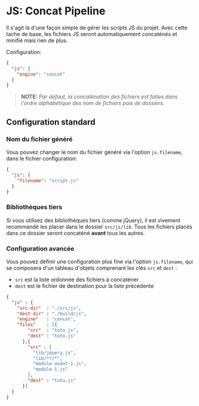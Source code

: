 
JS: Concat Pipeline
===============================================================================

Il s'agit là d'une façon simple de gérer les scripts JS du projet. Avec
cette tache de base, les fichiers JS seront automatiquement concaténés et
minifié mais rien de plus.

Configuration:
```json
{
  "js": {
    "engine": "concat"
  }
}
```

> **NOTE:** _Par défaut, la concaténation des fichiers est faites dans l'ordre
  alphabétique des nom de fichiers puis de dossiers._


Configuration standard
-------------------------------------------------------------------------------

### Nom du fichier généré

Vous pouvez changer le nom du fichier généré via l'option `js.filename`, dans
le fichier configuration:

```json
{
  "js": {
    "filename": "script.js"
  }
}
```

### Bibliothèques tiers

Si vous utilisez des bibliothèques tiers (comme jQuery), il est vivement
recommandé les placer dans le dossier `src/js/lib`. Tous les fichiers placés
dans ce dossier seront concaténé **avant** tous les autres.

### Configuration avancée

Vous pouvez définir une configuration plus fine via l'option `js.filename`, qui
se composera d'un tableau d'objets comprenant les clés `src` et `dest` :

 * `src` est la liste ordonnée des fichiers à concaténer
 * `dest` est le fichier de destination pour la liste précédente

```json
{
  "js" : {
    "src-dir"  : "./src/js",
    "dest-dir" : "./build/js",
    "engine"   : "concat",
    "files"    : [{
        "src"  : "toto.js",
        "dest" : "toto.js"
      },{
        "src" : [
          "lib/jquery.js",
          "lib/**/*",
          "module-avant-1.js",
          "module-1.js"
        ],
        "dest" : "tutu.js"
      }]
  }
}
```

